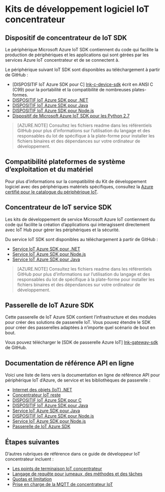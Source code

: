 <properties
 pageTitle="Guide du développeur - IoT concentrateur SDK | Microsoft Azure"
 description="Azure IoT concentrateur developer guide - informations et des liens vers diverses Azure IoT concentrateur périphérique et service kits de développement logiciel."
 services="iot-hub"
 documentationCenter=""
 authors="dominicbetts"
 manager="timlt"
 editor=""/>

<tags
 ms.service="iot-hub"
 ms.devlang="multiple"
 ms.topic="article"
 ms.tgt_pltfrm="na"
 ms.workload="na"
 ms.date="09/30/2016"
 ms.author="dobett"/>

# <a name="iot-hub-sdks"></a>Kits de développement logiciel IoT concentrateur

## <a name="iot-hub-device-sdks"></a>Dispositif de concentrateur de IoT SDK

Le périphérique Microsoft Azure IoT SDK contiennent du code qui facilite la production de périphériques et les applications qui sont gérées par les services Azure IoT concentrateur et de se connectent à.

Le périphérique suivant IoT SDK sont disponibles au téléchargement à partir de GitHub :

- [DISPOSITIF IoT Azure SDK pour C] [ lnk-c-device-sdk] écrit en ANSI C (C99) pour la portabilité et la compatibilité de nombreuses plates-formes.
- [DISPOSITIF IoT Azure SDK pour .NET][lnk-dotnet-device-sdk]
- [DISPOSITIF IoT Azure SDK pour Java][lnk-java-device-sdk]
- [DISPOSITIF IoT Azure SDK pour Node.js][lnk-node-device-sdk]
- [Dispositif de Microsoft Azure IoT SDK pour les Python 2.7][lnk-python-device-sdk]

> [AZURE.NOTE] Consultez les fichiers readme dans les référentiels GitHub pour plus d’informations sur l’utilisation du langage et des responsables du lot de spécifique à la plate-forme pour installer les fichiers binaires et des dépendances sur votre ordinateur de développement.

## <a name="os-platforms-and-hardware-compatibility"></a>Compatibilité plateformes de système d’exploitation et du matériel

Pour plus d’informations sur la compatibilité du Kit de développement logiciel avec des périphériques matériels spécifiques, consultez la [Azure certifié pour le catalogue du périphérique IoT][lnk-certified].

## <a name="iot-hub-service-sdks"></a>Concentrateur de IoT service SDK

Les kits de développement de service Microsoft Azure IoT contiennent du code qui facilite la création d’applications qui interagissent directement avec IoT Hub pour gérer les périphériques et la sécurité.

Du service IoT SDK sont disponibles au téléchargement à partir de GitHub :

- [Service IoT Azure SDK pour .NET][lnk-dotnet-service-sdk]
- [Service IoT Azure SDK pour Node.js][lnk-node-service-sdk]
- [Service IoT Azure SDK pour Java][lnk-java-service-sdk]

> [AZURE.NOTE] Consultez les fichiers readme dans les référentiels GitHub pour plus d’informations sur l’utilisation du langage et des responsables du lot de spécifique à la plate-forme pour installer les fichiers binaires et des dépendances sur votre ordinateur de développement.

## <a name="azure-iot-gateway-sdk"></a>Passerelle de IoT Azure SDK

Cette passerelle de IoT Azure SDK contient l’infrastructure et des modules pour créer des solutions de passerelle IoT. Vous pouvez étendre le SDK pour créer des passerelles adaptées à n’importe quel scénario de bout en bout.

Vous pouvez télécharger le [SDK de passerelle Azure IoT] [ lnk-gateway-sdk] de GitHub.

## <a name="online-api-reference-documentation"></a>Documentation de référence API en ligne

Voici une liste de liens vers la documentation en ligne de référence API pour périphérique IoT d’Azure, de service et les bibliothèques de passerelle :

- [Internet des objets (IoT) .NET][lnk-dotnet-ref]
- [Concentrateur IoT reste][lnk-rest-ref]
- [DISPOSITIF IoT Azure SDK pour C][lnk-c-ref]
- [DISPOSITIF IoT Azure SDK pour Java][lnk-java-ref]
- [Service IoT Azure SDK pour Java][lnk-java-service-ref]
- [DISPOSITIF IoT Azure SDK pour Node.js][lnk-node-ref]
- [Service IoT Azure SDK pour Node.js][lnk-node-service-ref]
- [Passerelle de IoT Azure SDK][lnk-gateway-ref]

## <a name="next-steps"></a>Étapes suivantes

D’autres rubriques de référence dans ce guide de développeur IoT concentrateur incluent :

- [Les points de terminaison IoT concentrateur][lnk-devguide-endpoints]
- [Langage de requête pour jumeaux, des méthodes et des tâches][lnk-devguide-query]
- [Quotas et limitation][lnk-devguide-quotas]
- [Prise en charge de la MQTT de concentrateur IoT][lnk-devguide-mqtt]

<!-- Links and images -->

[lnk-c-device-sdk]: https://github.com/Azure/azure-iot-sdks/blob/master/c/readme.md
[lnk-dotnet-device-sdk]: https://github.com/Azure/azure-iot-sdks/blob/master/csharp/device/readme.md
[lnk-java-device-sdk]: https://github.com/Azure/azure-iot-sdks/blob/master/java/device/readme.md
[lnk-dotnet-service-sdk]: https://github.com/Azure/azure-iot-sdks/blob/master/csharp/service/README.md
[lnk-java-service-sdk]: https://github.com/Azure/azure-iot-sdks/blob/master/java/service/readme.md
[lnk-node-device-sdk]: https://github.com/Azure/azure-iot-sdks/blob/master/node/device/readme.md
[lnk-node-service-sdk]: https://github.com/Azure/azure-iot-sdks/blob/master/node/service/README.md
[lnk-python-device-sdk]: https://github.com/Azure/azure-iot-sdks/blob/master/python/device/readme.md
[lnk-certified]: https://catalog.azureiotsuite.com/
[lnk-gateway-sdk]: https://github.com/Azure/azure-iot-gateway-sdk/blob/master/README.md

[lnk-dotnet-ref]: https://msdn.microsoft.com/library/mt488521.aspx
[lnk-c-ref]: http://azure.github.io/azure-iot-sdks/c/api_reference/index.html
[lnk-java-ref]: http://azure.github.io/azure-iot-sdks/java/device/api_reference/index.html
[lnk-node-ref]: http://azure.github.io/azure-iot-sdks/node/api_reference/azure-iot-device/1.0.15/index.html
[lnk-rest-ref]: https://msdn.microsoft.com/library/mt548492.aspx
[lnk-java-service-ref]: http://azure.github.io/azure-iot-sdks/java/service/api_reference/index.html
[lnk-node-service-ref]: http://azure.github.io/azure-iot-sdks/node/api_reference/azure-iothub/1.0.17/index.html
[lnk-gateway-ref]: http://azure.github.io/azure-iot-gateway-sdk/api_reference/c/html/

[lnk-devguide-endpoints]: iot-hub-devguide-endpoints.md
[lnk-devguide-quotas]: iot-hub-devguide-quotas-throttling.md
[lnk-devguide-query]: iot-hub-devguide-query-language.md
[lnk-devguide-mqtt]: iot-hub-mqtt-support.md